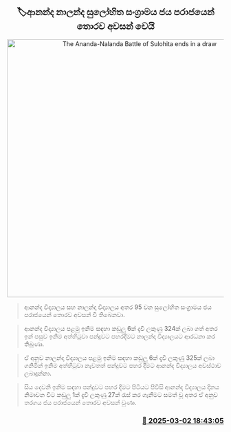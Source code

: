 <p align='center'><b><h2 align='center' title='The Ananda-Nalanda Battle of Sulohita ends in a draw'>🏷ආනන්ද නාලන්ද සුලෝහිත සංග්‍රාමය ජය පරාජයෙන් තොරව අවසන් වෙයි</h2></b></p>
<p align='center'><img src='https://helakuru.sgp1.cdn.digitaloceanspaces.com/esana/images/lib/battle-of-maroons-2025.jpg' width='600' alt='The Ananda-Nalanda Battle of Sulohita ends in a draw'></p>

> ආනන්ද විද්‍යාලය සහ නාලන්දා විද්‍යාලය අතර 95 වන සුලෝහිත සංග්‍රාමය ජය පරාජයෙන් තොරව අවසන් වී තිබෙනවා.

> ආනන්ද විද්‍යාලය පළමු ඉනිම සඳහා කඩුලු 6ක් දැවී ලකුණු 324ක් ලබා ගත් අතර ඉන් පසුව ඉනිම අත්හිටුවා පන්දුවට පහරදීමට නාලන්දා විද්‍යාලයට ආරධනා කර තිබුණා.

> ඒ අනුව නාලන්දා විද්‍යාලය පළමු ඉනිම සඳහා කඩුලු 6ක් දැවී ලකුණු 325ක් ලබා ගනිමින් ඉනිම අත්හිටුවා නැවතත් පන්දුවට පහර දීමට ආනන්ද විද්‍යාලය අවස්ථාව ලබාදුන්නා.

> සිය දෙවනි ඉනිම සඳහා පන්දුවට පහර දීමට පිටියට පිවිසි ආනන්ද විද්‍යාලය දිනය නිමාවන විට කඩුලු 1ක් දැවී ලකුණු 27ක් ‍රැස් කර ගැනීමට සමත් වූ අතර ඒ අනුව තරගය ජය පරාජයෙන් තොරව අවසන් වුණා. 



<h3 align='right'><a href='https://www.helakuru.lk/esana/p/107951/'>📅 2025-03-02 18:43:05</a></h3>
